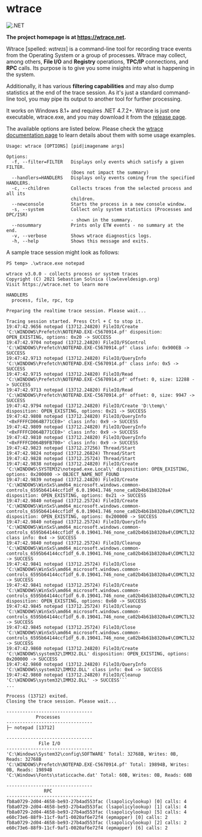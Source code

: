 
# wtrace

![.NET](https://github.com/lowleveldesign/wtrace/workflows/build/badge.svg)

**The project homepage is at <https://wtrace.net>.**

Wtrace [spelled: *wɪtreɪs*] is a command-line tool for recording trace events from the Operating System or a group of processes. Wtrace may collect, among others, **File I/O** and **Registry** operations, **TPC/IP** connections, and **RPC** calls. Its purpose is to give you some insights into what is happening in the system.

Additionally, it has various **filtering capabilities** and may also dump statistics at the end of the trace session. As it's just a standard command-line tool, you may pipe its output to another tool for further processing.

It works on Windows 8.1+ and requires .NET 4.7.2+. Wtrace is just one executable, wtrace.exe, and you may download it from the [release page](https://github.com/lowleveldesign/wtrace/releases).

The available options are listed below. Please check the [wtrace documentation page](https://wtrace.net/documentation/wtrace) to learn details about them with some usage examples.

```
Usage: wtrace [OPTIONS] [pid|imagename args]

Options:
  -f, --filter=FILTER   Displays only events which satisfy a given FILTER.
                        (Does not impact the summary)
  --handlers=HANDLERS   Displays only events coming from the specified HANDLERS.
  -c, --children        Collects traces from the selected process and all its
                        children.
  --newconsole          Starts the process in a new console window.
  -s, --system          Collect only system statistics (Processes and DPC/ISR)
                        - shown in the summary.
  --nosummary           Prints only ETW events - no summary at the end.
  -v, --verbose         Shows wtrace diagnostics logs.
  -h, --help            Shows this message and exits.
```

A sample trace session might look as follows:

```
PS temp> .\wtrace.exe notepad

wtrace v3.0.0 - collects process or system traces
Copyright (C) 2021 Sebastian Solnica (lowleveldesign.org)
Visit https://wtrace.net to learn more

HANDLERS
  process, file, rpc, tcp

Preparing the realtime trace session. Please wait...

Tracing session started. Press Ctrl + C to stop it.
19:47:42.9656 notepad (13712.24820) FileIO/Create 'C:\WINDOWS\Prefetch\NOTEPAD.EXE-C5670914.pf' disposition: OPEN_EXISTING, options: 0x20 -> SUCCESS
19:47:42.9704 notepad (13712.24820) FileIO/FSControl 'C:\WINDOWS\Prefetch\NOTEPAD.EXE-C5670914.pf' class info: 0x900EB -> SUCCESS
19:47:42.9713 notepad (13712.24820) FileIO/QueryInfo 'C:\WINDOWS\Prefetch\NOTEPAD.EXE-C5670914.pf' class info: 0x5 -> SUCCESS
19:47:42.9715 notepad (13712.24820) FileIO/Read 'C:\WINDOWS\Prefetch\NOTEPAD.EXE-C5670914.pf' offset: 0, size: 12288 -> SUCCESS
19:47:42.9713 notepad (13712.24820) FileIO/Read 'C:\WINDOWS\Prefetch\NOTEPAD.EXE-C5670914.pf' offset: 0, size: 9947 -> SUCCESS
19:47:42.9794 notepad (13712.24820) FileIO/Create 'D:\temp\' disposition: OPEN_EXISTING, options: 0x21 -> SUCCESS
19:47:42.9808 notepad (13712.24820) FileIO/QueryInfo '<0xFFFFCD064B771CE0>' class info: 0x9 -> SUCCESS
19:47:42.9809 notepad (13712.24820) FileIO/QueryInfo '<0xFFFFCD064B771CE0>' class info: 0x9 -> SUCCESS
19:47:42.9810 notepad (13712.24820) FileIO/QueryInfo '<0xFFFFCD064B9FB700>' class info: 0x9 -> SUCCESS
19:47:42.9823 notepad (13712.27256) Thread/Start
19:47:42.9824 notepad (13712.26824) Thread/Start
19:47:42.9828 notepad (13712.25724) Thread/Start
19:47:42.9838 notepad (13712.24820) FileIO/Create 'C:\WINDOWS\SYSTEM32\notepad.exe.Local\' disposition: OPEN_EXISTING, options: 0x200000 -> OBJECT_NAME_NOT_FOUND
19:47:42.9839 notepad (13712.24820) FileIO/Create 'C:\WINDOWS\WinSxS\amd64_microsoft.windows.common-controls_6595b64144ccf1df_6.0.19041.746_none_ca02b4b61b8320a4' disposition: OPEN_EXISTING, options: 0x21 -> SUCCESS
19:47:42.9840 notepad (13712.25724) FileIO/Create 'C:\WINDOWS\WinSxS\amd64_microsoft.windows.common-controls_6595b64144ccf1df_6.0.19041.746_none_ca02b4b61b8320a4\COMCTL32.dll' disposition: OPEN_EXISTING, options: 0x200000 -> SUCCESS
19:47:42.9840 notepad (13712.25724) FileIO/QueryInfo 'C:\WINDOWS\WinSxS\amd64_microsoft.windows.common-controls_6595b64144ccf1df_6.0.19041.746_none_ca02b4b61b8320a4\COMCTL32.dll' class info: 0x4 -> SUCCESS
19:47:42.9840 notepad (13712.25724) FileIO/Cleanup 'C:\WINDOWS\WinSxS\amd64_microsoft.windows.common-controls_6595b64144ccf1df_6.0.19041.746_none_ca02b4b61b8320a4\COMCTL32.dll' -> SUCCESS
19:47:42.9841 notepad (13712.25724) FileIO/Close 'C:\WINDOWS\WinSxS\amd64_microsoft.windows.common-controls_6595b64144ccf1df_6.0.19041.746_none_ca02b4b61b8320a4\COMCTL32.dll' -> SUCCESS
19:47:42.9841 notepad (13712.25724) FileIO/Create 'C:\WINDOWS\WinSxS\amd64_microsoft.windows.common-controls_6595b64144ccf1df_6.0.19041.746_none_ca02b4b61b8320a4\COMCTL32.dll' disposition: OPEN_EXISTING, options: 0x60 -> SUCCESS
19:47:42.9845 notepad (13712.25724) FileIO/Cleanup 'C:\WINDOWS\WinSxS\amd64_microsoft.windows.common-controls_6595b64144ccf1df_6.0.19041.746_none_ca02b4b61b8320a4\COMCTL32.dll' -> SUCCESS
19:47:42.9845 notepad (13712.25724) FileIO/Close 'C:\WINDOWS\WinSxS\amd64_microsoft.windows.common-controls_6595b64144ccf1df_6.0.19041.746_none_ca02b4b61b8320a4\COMCTL32.dll' -> SUCCESS
19:47:42.9860 notepad (13712.24820) FileIO/Create 'C:\WINDOWS\system32\IMM32.DLL' disposition: OPEN_EXISTING, options: 0x200000 -> SUCCESS
19:47:42.9860 notepad (13712.24820) FileIO/QueryInfo 'C:\WINDOWS\system32\IMM32.DLL' class info: 0x4 -> SUCCESS
19:47:42.9860 notepad (13712.24820) FileIO/Cleanup 'C:\WINDOWS\system32\IMM32.DLL' -> SUCCESS```
...

Process (13712) exited.
Closing the trace session. Please wait...

--------------------------------
           Processes
--------------------------------
├─ notepad [13712]

--------------------------------
            File I/O
--------------------------------
'C:\Windows\System32\config\SOFTWARE' Total: 32768B, Writes: 0B, Reads: 32768B
'C:\WINDOWS\Prefetch\NOTEPAD.EXE-C5670914.pf' Total: 19894B, Writes: 0B, Reads: 19894B
'C:\Windows\Fonts\staticcache.dat' Total: 60B, Writes: 0B, Reads: 60B

--------------------------------
              RPC
--------------------------------
fb8a0729-2d04-4658-be93-27b4ad553fac (lsapolicylookup) [0] calls: 4
fb8a0729-2d04-4658-be93-27b4ad553fac (lsapolicylookup) [1] calls: 4
fb8a0729-2d04-4658-be93-27b4ad553fac (lsapolicylookup) [5] calls: 4
e60c73e6-88f9-11cf-9af1-0020af6e72f4 (epmapper) [0] calls: 2
fb8a0729-2d04-4658-be93-27b4ad553fac (lsapolicylookup) [2] calls: 2
e60c73e6-88f9-11cf-9af1-0020af6e72f4 (epmapper) [6] calls: 2
```